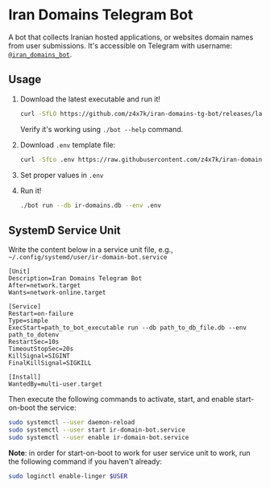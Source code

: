 # Iran Domains Telegram Bot

A bot that collects Iranian hosted applications, or websites domain names from user submissions.
It's accessible on Telegram with username: [`@iran_domains_bot`](http://t.me/iran_domains_bot).

## Usage

1. Download the latest executable and run it!

    ```sh
    curl -SfLO https://github.com/z4x7k/iran-domains-tg-bot/releases/latest/download/bot && chmod +x ./bot
    ```

    Verify it's working using `./bot --help` command.

2. Download `.env` template file:

    ```sh
    curl -SfLo .env https://raw.githubusercontent.com/z4x7k/iran-domains-tg-bot/main/.env.template
    ```

3. Set proper values in `.env`
4. Run it!

    ```sh
    ./bot run --db ir-domains.db --env .env
    ```

## SystemD Service Unit

Write the content below in a service unit file, e.g., `~/.config/systemd/user/ir-domain-bot.service`

```service
[Unit]
Description=Iran Domains Telegram Bot
After=network.target
Wants=network-online.target

[Service]
Restart=on-failure
Type=simple
ExecStart=path_to_bot_executable run --db path_to_db_file.db --env path_to_dotenv
RestartSec=10s
TimeoutStopSec=20s
KillSignal=SIGINT
FinalKillSignal=SIGKILL

[Install]
WantedBy=multi-user.target
```

Then execute the following commands to activate, start, and enable start-on-boot the service:

```sh
sudo systemctl --user daemon-reload
sudo systemctl --user start ir-domain-bot.service
sudo systemctl --user enable ir-domain-bot.service
```

**Note**: in order for start-on-boot to work for user service unit to work, run the following command if you haven't already:

```sh
sudo loginctl enable-linger $USER
```
